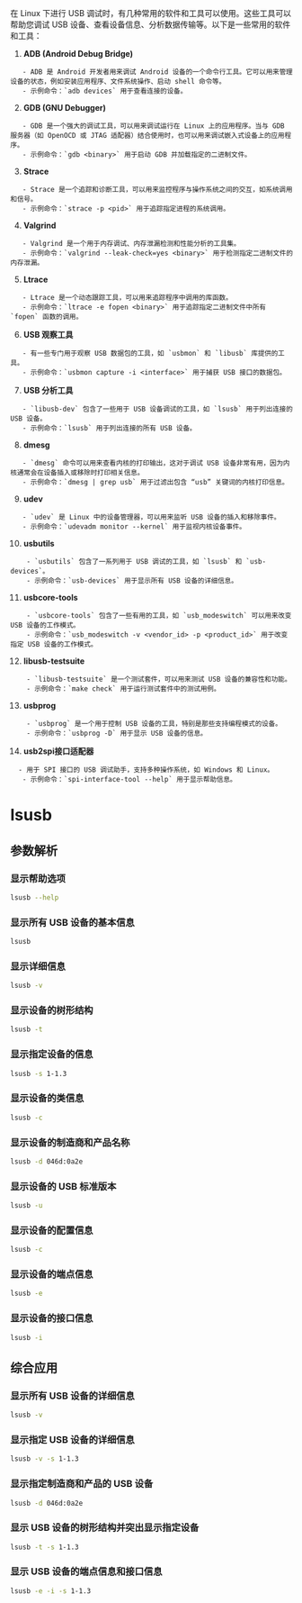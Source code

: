 在 Linux 下进行 USB 调试时，有几种常用的软件和工具可以使用。这些工具可以帮助您调试 USB 设备、查看设备信息、分析数据传输等。以下是一些常用的软件和工具：

1. **ADB (Android Debug Bridge)**
```
   - ADB 是 Android 开发者用来调试 Android 设备的一个命令行工具。它可以用来管理设备的状态，例如安装应用程序、文件系统操作、启动 shell 命令等。
   - 示例命令：`adb devices` 用于查看连接的设备。
```
2. **GDB (GNU Debugger)**
```
   - GDB 是一个强大的调试工具，可以用来调试运行在 Linux 上的应用程序。当与 GDB 服务器（如 OpenOCD 或 JTAG 适配器）结合使用时，也可以用来调试嵌入式设备上的应用程序。
   - 示例命令：`gdb <binary>` 用于启动 GDB 并加载指定的二进制文件。
```
3. **Strace**
```
   - Strace 是一个追踪和诊断工具，可以用来监控程序与操作系统之间的交互，如系统调用和信号。
   - 示例命令：`strace -p <pid>` 用于追踪指定进程的系统调用。
```
4. **Valgrind**
```
   - Valgrind 是一个用于内存调试、内存泄漏检测和性能分析的工具集。
   - 示例命令：`valgrind --leak-check=yes <binary>` 用于检测指定二进制文件的内存泄漏。
```
5. **Ltrace**
```
   - Ltrace 是一个动态跟踪工具，可以用来追踪程序中调用的库函数。
   - 示例命令：`ltrace -e fopen <binary>` 用于追踪指定二进制文件中所有 `fopen` 函数的调用。
```
6. **USB 观察工具**
```
   - 有一些专门用于观察 USB 数据包的工具，如 `usbmon` 和 `libusb` 库提供的工具。
   - 示例命令：`usbmon capture -i <interface>` 用于捕获 USB 接口的数据包。
```
7. **USB 分析工具**
```
   - `libusb-dev` 包含了一些用于 USB 设备调试的工具，如 `lsusb` 用于列出连接的 USB 设备。
   - 示例命令：`lsusb` 用于列出连接的所有 USB 设备。
```
8. **dmesg**
```
   - `dmesg` 命令可以用来查看内核的打印输出，这对于调试 USB 设备非常有用，因为内核通常会在设备插入或移除时打印相关信息。
   - 示例命令：`dmesg | grep usb` 用于过滤出包含 “usb” 关键词的内核打印信息。
```
9. **udev**
```
   - `udev` 是 Linux 中的设备管理器，可以用来监听 USB 设备的插入和移除事件。
   - 示例命令：`udevadm monitor --kernel` 用于监视内核设备事件。
```
10. **usbutils**
```
    - `usbutils` 包含了一系列用于 USB 调试的工具，如 `lsusb` 和 `usb-devices`。
    - 示例命令：`usb-devices` 用于显示所有 USB 设备的详细信息。
```
11. **usbcore-tools**
```
    - `usbcore-tools` 包含了一些有用的工具，如 `usb_modeswitch` 可以用来改变 USB 设备的工作模式。
    - 示例命令：`usb_modeswitch -v <vendor_id> -p <product_id>` 用于改变指定 USB 设备的工作模式。
```
12. **libusb-testsuite**
```
    - `libusb-testsuite` 是一个测试套件，可以用来测试 USB 设备的兼容性和功能。
    - 示例命令：`make check` 用于运行测试套件中的测试用例。
```
13. **usbprog**
```
    - `usbprog` 是一个用于控制 USB 设备的工具，特别是那些支持编程模式的设备。
    - 示例命令：`usbprog -D` 用于显示 USB 设备的信息。
```
14. **usb2spi接口适配器**
 ```
   - 用于 SPI 接口的 USB 调试助手，支持多种操作系统，如 Windows 和 Linux。
    - 示例命令：`spi-interface-tool --help` 用于显示帮助信息。
```

# lsusb

## 参数解析

###  显示帮助选项

```bash
lsusb --help
```

###  显示所有 USB 设备的基本信息

```bash
lsusb
```

###  显示详细信息

```bash
lsusb -v
```

###  显示设备的树形结构

```bash
lsusb -t
```

###  显示指定设备的信息

```bash
lsusb -s 1-1.3
```

###  显示设备的类信息

```bash
lsusb -c
```

###  显示设备的制造商和产品名称

```bash
lsusb -d 046d:0a2e
```

###  显示设备的 USB 标准版本

```bash
lsusb -u
```

###  显示设备的配置信息

```bash
lsusb -c
```

###  显示设备的端点信息

```bash
lsusb -e
```

###  显示设备的接口信息

```bash
lsusb -i
```


## 综合应用

###  显示所有 USB 设备的详细信息

```bash
lsusb -v
```

###  显示指定 USB 设备的详细信息

```bash
lsusb -v -s 1-1.3
```

###  显示指定制造商和产品的 USB 设备

```bash
lsusb -d 046d:0a2e
```

###  显示 USB 设备的树形结构并突出显示指定设备

```bash
lsusb -t -s 1-1.3
```

###  显示 USB 设备的端点信息和接口信息

```bash
lsusb -e -i -s 1-1.3
```

